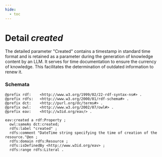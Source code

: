 ```yaml
---
hide:
  - toc
---
```


# Detail *created*

The detailed parameter "Created" contains a timestamp in standard time format and is retained as a parameter during the generation of knowledge content by an LLM. It serves for time documentation to ensure the currency of knowledge. This facilitates the determination of outdated information to renew it.

### Schemata

````{.turtle hl_lines="14"}
@prefix rdf:    <http://www.w3.org/1999/02/22-rdf-syntax-ns#> .
@prefix rdfs:   <http://www.w3.org/2000/01/rdf-schema#> .
@prefix dct:    <http://purl.org/dc/terms#> .
@prefix owl:    <http://www.w3.org/2002/07/owl#> .
@prefix eav:    <http://w3id.org/eav/> . 

eav:created a rdf:Property ;
  owl:sameAs dct:created;
  rdfs:label "created" ;
  rdfs:comment "DateTime string specifying the time of creation of the resource."@en ;
  rdfs:domain rdfs:Resource ;
  rdfs:isDefinedBy <http://www.w3id.org/eav> ;
  rdfs:range rdfs:Literal .

````